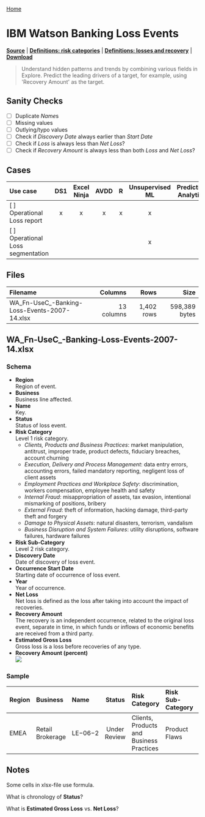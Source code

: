 [Home](../README.md)

# IBM Watson Banking Loss Events

[**Source**](https://www.ibm.com/communities/analytics/watson-analytics-blog/guide-to-sample-datasets/) | [**Definitions: risk categories**](https://en.wikipedia.org/wiki/Operational_risk) | [**Definitions: losses and recovery**](https://www.bis.org/bcbs/publ/d355.pdf) | [**Download**](https://community.watsonanalytics.com/wp-content/uploads/2015/03/WA_Fn-UseC_-Banking-Loss-Events-2007-14.xlsx)

> Understand hidden patterns and trends by combining various fields in Explore. Predict the leading drivers of a target, for example, using 'Recovery Amount' as the target.

## Sanity Checks

- [ ] Duplicate *Name*s
- [ ] Missing values
- [ ] Outlying/typo values
- [ ] Check if *Discovery Date* always earlier than *Start Date*
- [ ] Check if *Loss* is always less than *Net Loss*?
- [ ] Check if *Recovery Amount* is always less than both *Loss* and *Net Loss*?

## Cases

| Use case | DS1 | Excel Ninja | AVDD | R | Unsupervised ML | Predictive Analytics |
|:---------|:---:|:-----------:|:----:|:-:|:---------------:|:--------------------:|
| [ ] Operational Loss report | x | x | x | x | x |  |
| [ ] Operational Loss segmentation |  |  |  |  | x |  |

## Files

| Filename | Columns | Rows | Size |
|:---------|--------:|-----:|-----:|
| WA_Fn-UseC_-Banking-Loss-Events-2007-14.xlsx | 13 columns | 1,402 rows | 598,389 bytes |

## WA_Fn-UseC_-Banking-Loss-Events-2007-14.xlsx

### Schema

* __Region__<br/>
	Region of event.
* __Business__<br/>
	Business line affected.
* __Name__<br/>
	Key.
* __Status__<br/>
	Status of loss event.
* __Risk Category__<br/>
	Level 1 risk category.
	- *Clients, Products and Business Practices*: market manipulation, antitrust, improper trade, product defects, fiduciary breaches, account churning
	- *Execution, Delivery and Process Management*: data entry errors, accounting errors, failed mandatory reporting, negligent loss of client assets
	- *Employment Practices and Workplace Safety*: discrimination, workers compensation, employee health and safety
	- *Internal Fraud*: misappropriation of assets, tax evasion, intentional mismarking of positions, bribery
	- *External Fraud*: theft of information, hacking damage, third-party theft and forgery
	- *Damage to Physical Assets*: natural disasters, terrorism, vandalism
	- *Business Disruption and System Failures*: utility disruptions, software failures, hardware failures
* __Risk Sub-Category__<br/>
	Level 2 risk category.
* __Discovery Date__<br/>
	Date of discovery of loss event.
* __Occurrence Start Date__<br/>
	Starting date of occurrence of loss event.
* __Year__<br/>
	Year of occurrence.
* __Net Loss__<br/>
	Net loss is defined as the loss after taking into account the impact of recoveries.
* __Recovery Amount__<br/>
	The recovery is an independent occurrence, related to the original loss event, separate in time, in which funds or inflows of economic benefits are received from a third party.
* __Estimated Gross Loss__<br/>
	Gross loss is a loss before recoveries of any type.
* __Recovery Amount (percent)__<br/>
	![](http://latex.codecogs.com/gif.latex?\frac{\text{Recovery&space;Amount}}{\text{Net&space;Loss}}&space;\cdot&space;100)

### Sample

| Region | Business | Name | Status | Risk Category | Risk Sub-Category | Discovery Date | Occurrence Start Date | Year | Net Loss | Recovery Amount | Estimated Gross Loss | Recovery Amount (percent) |
|:--|:--|:--|:-:|:--|:--|:-:|:-:|:-:|--:|--:|--:|--:|
| EMEA | Retail Brokerage | LE−06−2 | Under Review | Clients, Products and Business Practices | Product Flaws | 1-Jan-2007 | 2-Jan-2007 | 2007 | 296,555 | 83,035 | 291,100 | 28 |

## Notes

Some cells in xlsx-file use formula.

What is chronology of **Status**?

What is **Estimated Gross Loss** vs. **Net Loss**?